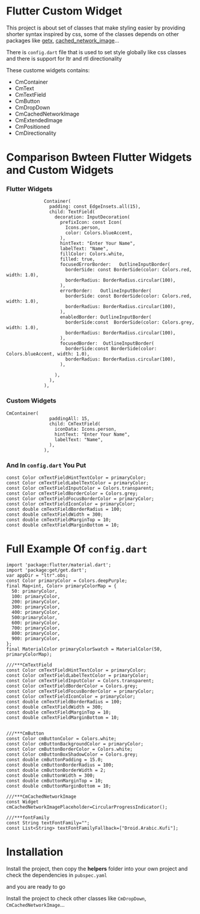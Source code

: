 <h1>
Flutter Custom Widget
</h1>
<p>This project is about set of classes that make styling easier by providing shorter syntax inspired by css, some of the classes depends on other packages like <a href="https://pub.dev/packages/get">getx</a>, <a href="https://pub.dev/packages/cached_network_image">cached_network_image</a>...</p>
<p>There is <code>config.dart</code> file that is used to set style globally like css classes and there is support for ltr and rtl directionality</p>
<p>
These custome widgets contains:
<ul>
<li>CmContainer</li>
<li>CmText</li>
<li>CmTextField</li>
<li>CmButton</li>
<li>CmDropDown</li>
<li>CmCachedNetworkImage</li>
<li>CmExtendedImage</li>
<li>CmPositioned</li>
<li>CmDirectionality</li>
</ul>
</p>

<h1>Comparison Bwteen Flutter Widgets and Custom Widgets</h1>
<h3>Flutter Widgets</h3>

```
              Container(
                padding: const EdgeInsets.all(15),
                child: TextField(
                  decoration: InputDecoration(
                    prefixIcon: const Icon(
                      Icons.person,
                      color: Colors.blueAccent,
                    ),
                    hintText: "Enter Your Name",
                    labelText: "Name",
                    fillColor: Colors.white,
                    filled: true,
                    focusedErrorBorder:   OutlineInputBorder(
                      borderSide: const BorderSide(color: Colors.red, width: 1.0),
                      borderRadius: BorderRadius.circular(100),
                    ),
                    errorBorder:   OutlineInputBorder(
                      borderSide: const BorderSide(color: Colors.red, width: 1.0),
                      borderRadius: BorderRadius.circular(100),
                    ),
                    enabledBorder: OutlineInputBorder(
                      borderSide:const  BorderSide(color: Colors.grey, width: 1.0),
                      borderRadius: BorderRadius.circular(100),
                    ),
                    focusedBorder:  OutlineInputBorder(
                      borderSide:const BorderSide(color: Colors.blueAccent, width: 1.0),
                      borderRadius: BorderRadius.circular(100),
                    ),

                  ),
                ),
              ),
  ```
  
<h3>Custom Widgets</h3>              

```
CmContainer(
                paddingAll: 15,
                child: CmTextField(
                  iconData: Icons.person,
                  hintText: "Enter Your Name",
                  labelText: "Name",
                ),
              ),
```
<h3>And In <code>config.dart</code> You Put</h3>

```
const Color cmTextFieldHintTextColor = primaryColor;
const Color cmTextFieldLabelTextColor = primaryColor;
const Color cmTextFieldInputColor = Colors.transparent;
const Color cmTextFieldBorderColor = Colors.grey;
const Color cmTextFieldFocusBorderColor = primaryColor;
const Color cmTextFieldIconColor = primaryColor;
const double cmTextFieldBorderRadius = 100;
const double cmTextFieldWidth = 300;
const double cmTextFieldMarginTop = 10;
const double cmTextFieldMarginBottom = 10;
```

<h1>Full Example Of <code>config.dart</code></h1>

```
import 'package:flutter/material.dart';
import 'package:get/get.dart';
var appDir = "ltr".obs;
const Color primaryColor = Colors.deepPurple;
final Map<int, Color> primaryColorMap = {
  50: primaryColor,
  100: primaryColor,
  200: primaryColor,
  300: primaryColor,
  400: primaryColor,
  500:primaryColor,
  600: primaryColor,
  700: primaryColor,
  800: primaryColor,
  900: primaryColor,
};
final MaterialColor primaryColorSwatch = MaterialColor(50, primaryColorMap);

///***CmTextField
const Color cmTextFieldHintTextColor = primaryColor;
const Color cmTextFieldLabelTextColor = primaryColor;
const Color cmTextFieldInputColor = Colors.transparent;
const Color cmTextFieldBorderColor = Colors.grey;
const Color cmTextFieldFocusBorderColor = primaryColor;
const Color cmTextFieldIconColor = primaryColor;
const double cmTextFieldBorderRadius = 100;
const double cmTextFieldWidth = 300;
const double cmTextFieldMarginTop = 10;
const double cmTextFieldMarginBottom = 10;


///***CmButton
const Color cmButtonColor = Colors.white;
const Color cmButtonBackgroundColor = primaryColor;
const Color cmButtonBorderColor = Colors.white;
const Color cmButtonBoxShadowColor = Colors.grey;
const double cmButtonPadding = 15.0;
const double cmButtonBorderRadius = 100;
const double cmButtonBorderWidth = 2;
const double cmButtonWidth = 300;
const double cmButtonMarginTop = 10;
const double cmButtonMarginBottom = 10;

///***CmCachedNetworkImage
const Widget cmCachedNetworkImagePlaceholder=CircularProgressIndicator();

///***fontFamily
const String textFontFamily="";
const List<String> textFontFamilyFallback=["Droid.Arabic.Kufi"];
```
<h1>Installation</h1>
<p>Install the project, then copy the <b>helpers</b> folder into your own project and check the dependencies in <code>pubspec.yaml</code></p> and you are ready to go
<p>Install the project to check other classes like <code>CmDropDown</code>, <code>CmCachedNetworkImage</code>...</p>
